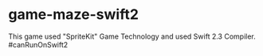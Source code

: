 # game-maze-swift2
This game used "SpriteKit" Game Technology and used Swift 2.3 Compiler. #canRunOnSwift2
